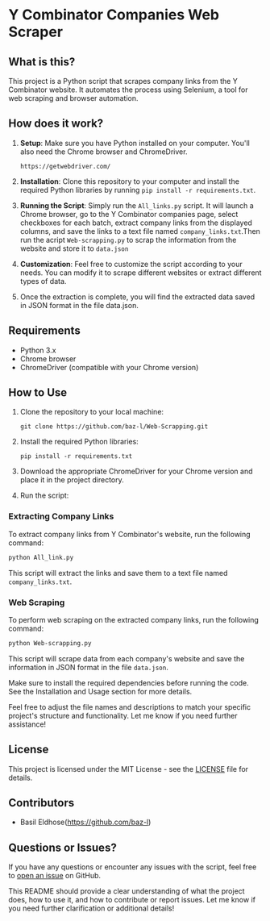# Y Combinator Companies Web Scraper

## What is this?

This project is a Python script that scrapes company links from the Y Combinator website. It automates the process using Selenium, a tool for web scraping and browser automation.

## How does it work?

1. **Setup**: Make sure you have Python installed on your computer. You'll also need the Chrome browser and ChromeDriver.                                                                   
   ```
   https://getwebdriver.com/
   ```
   
2. **Installation**: Clone this repository to your computer and install the required Python libraries by running `pip install -r requirements.txt`.

3. **Running the Script**: Simply run the `All_links.py` script. It will launch a Chrome browser, go to the Y Combinator companies page, select checkboxes for each batch, extract company links from the displayed columns, and save the links to a text file named `company_links.txt`.Then run the acript `Web-scrapping.py` to scrap the information from the website and store it to `data.json`

4. **Customization**: Feel free to customize the script according to your needs. You can modify it to scrape different websites or extract different types of data.
5. Once the extraction is complete, you will find the extracted data saved in JSON format in the file data.json.

## Requirements

- Python 3.x
- Chrome browser
- ChromeDriver (compatible with your Chrome version)

## How to Use

1. Clone the repository to your local machine:

   ```
   git clone https://github.com/baz-l/Web-Scrapping.git
   ```

2. Install the required Python libraries:

   ```
   pip install -r requirements.txt
   ```

3. Download the appropriate ChromeDriver for your Chrome version and place it in the project directory.

4. Run the script:

  

### Extracting Company Links

To extract company links from Y Combinator's website, run the following command:

```bash
python All_link.py
```

This script will extract the links and save them to a text file named `company_links.txt`.

### Web Scraping

To perform web scraping on the extracted company links, run the following command:

```bash
python Web-scrapping.py
```

This script will scrape data from each company's website and save the information in JSON format in the file `data.json`.

Make sure to install the required dependencies before running the code. See the Installation and Usage section for more details.

Feel free to adjust the file names and descriptions to match your specific project's structure and functionality. Let me know if you need further assistance!

## License

This project is licensed under the MIT License - see the [LICENSE](LICENSE) file for details.

## Contributors

- Basil Eldhose(https://github.com/baz-l)

## Questions or Issues?

If you have any questions or encounter any issues with the script, feel free to [open an issue](https://github.com/baz-l/ycombinator-web-scraper/issues) on GitHub.



This README should provide a clear understanding of what the project does, how to use it, and how to contribute or report issues. Let me know if you need further clarification or additional details!
